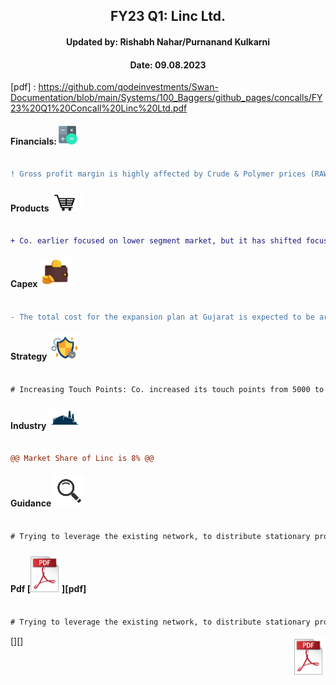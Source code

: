 <h2 align="center"> FY23 Q1: Linc Ltd.</h2>
<h4 align="center"> Updated by: Rishabh Nahar/Purnanand Kulkarni</h4>
<h4 align="center"> Date: 09.08.2023</h4>

[fin]: https://www.screener.in/company/LINC/
[products]: https://lincpen.com/products
[capex]: https://eresh-zealous.medium.com/
[strategy]: https://eresh-zealous.medium.com/
[ind]: https://www.verifiedmarketresearch.com/product/india-writing-instruments-market/
[investor_relations]: https://lincpen.com/investor-relations
[pdf] : https://github.com/qodeinvestments/Swan-Documentation/blob/main/Systems/100_Baggers/github_pages/concalls/FY23%20Q1%20Concall%20Linc%20Ltd.pdf



#### Financials:   [<img align="centre" alt="Java" width="30px" src="https://github.com/qodeinvestments/Swan-Documentation/blob/main/Systems/100_Baggers/github_pages/logo_files/Financials%20Logo%201.png" />][fin]
```diff

! Gross profit margin is highly affected by Crude & Polymer prices (RAW Material Cost is directly proportional to Crude & Polymer Prices).


```





#### Products [<img align="centre" alt="Java" width="50px" src="https://github.com/qodeinvestments/Swan-Documentation/blob/main/Systems/100_Baggers/github_pages/logo_files/Products%20Logo%201.jpg" />][products]
```diff

+ Co. earlier focused on lower segment market, but it has shifted focus to Rs. 10 & above segment, starting with Pentonic in 2019.  


```





#### Capex [<img align="centre" alt="Java" width="50px" src="https://github.com/qodeinvestments/Swan-Documentation/blob/main/Systems/100_Baggers/github_pages/logo_files/Capex%20Logo%201.jpg" />][capex]
```diff

- The total cost for the expansion plan at Gujarat is expected to be around 50 Cr. First Phase will cost 35 Cr, will be operational by FY24.


```



#### Strategy [<img align="centre" alt="Java" width="50px" src="https://github.com/qodeinvestments/Swan-Documentation/blob/main/Systems/100_Baggers/github_pages/logo_files/Strategy%20Logo%203.jpg" />][strategy]
```diff

# Increasing Touch Points: Co. increased its touch points from 5000 to 1 Lakh outlets from FY20 to FY22.Expects to reach 5 Lakh touch points by FY25.  


```




#### Industry   [<img align="centre" alt="Java" width="50px" src="https://github.com/qodeinvestments/Swan-Documentation/blob/main/Systems/100_Baggers/github_pages/logo_files/Industry%20Logo%201.jpg" />][ind]
```diff

@@ Market Share of Linc is 8% @@


```
#### Guidance [<img align="centre" alt="Java" width="50px" src="https://github.com/qodeinvestments/Swan-Documentation/blob/main/Systems/100_Baggers/github_pages/logo_files/magnifying-glass.svg" />][investor_relations]
```diff

# Trying to leverage the existing network, to distribute stationary products other than pens.


```
#### Pdf [<img align="centre" alt="Java" width="50px" src="https://github.com/qodeinvestments/Swan-Documentation/blob/main/Systems/100_Baggers/github_pages/logo_files/Pdf%20Logo%201.png" />][pdf]
```diff

# Trying to leverage the existing network, to distribute stationary products other than pens.


```


[<img align="right" alt="Java" width="50px" src="https://github.com/qodeinvestments/Swan-Documentation/blob/main/Systems/100_Baggers/github_pages/logo_files/Pdf%20Logo%201.png" />][]


